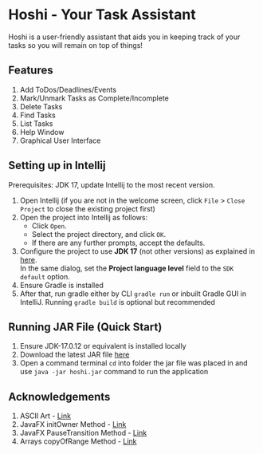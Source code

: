 # Hoshi - Your Task Assistant

Hoshi is a user-friendly assistant that aids you in keeping track of your tasks so you will remain on top of things!

## Features

1. Add ToDos/Deadlines/Events
2. Mark/Unmark Tasks as Complete/Incomplete
3. Delete Tasks
4. Find Tasks
5. List Tasks
6. Help Window
7. Graphical User Interface

## Setting up in Intellij

Prerequisites: JDK 17, update Intellij to the most recent version.

1. Open Intellij (if you are not in the welcome screen, click `File` > `Close Project` to close the existing project first)
2. Open the project into Intellij as follows:
   - Click `Open`.
   - Select the project directory, and click `OK`.
   - If there are any further prompts, accept the defaults.
3. Configure the project to use **JDK 17** (not other versions) as explained in [here](https://www.jetbrains.com/help/idea/sdk.html#set-up-jdk).<br>
   In the same dialog, set the **Project language level** field to the `SDK default` option.
4. Ensure Gradle is installed
5. After that, run gradle either by CLI `gradle run` or inbuilt Gradle GUI in IntelliJ. Running `gradle build` is optional but recommended

## Running JAR File (Quick Start)

1. Ensure JDK-17.0.12 or equivalent is installed locally
2. Download the latest JAR file [here](https://github.com/ITLimJiaWei/ip/releases)
3. Open a command terminal `cd` into folder the jar file was placed in and use `java -jar hoshi.jar` command to run the application

## Acknowledgements

1. ASCII Art - [Link](https://patorjk.com/software/taag/#p=testall&f=Star%20Wars&t=HOSHI)
2. JavaFX initOwner Method - [Link](https://docs.oracle.com/javase/8/javafx/api/javafx/stage/Stage.html)
3. JavaFX PauseTransition Method - [Link](https://stackoverflow.com/questions/30543619/how-to-use-pausetransition-method-in-javafx)
4. Arrays copyOfRange Method - [Link](https://www.geeksforgeeks.org/java-util-arrays-copyofrange-java/)